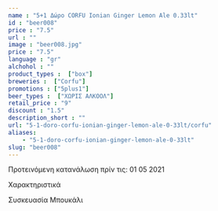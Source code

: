 ```yaml
---
name : "5+1 Δώρο CORFU Ionian Ginger Lemon Ale 0.33lt"
id : "beer008"
price : "7.5"
url : ""
image : "beer008.jpg"
price : "7.5"
language : "gr"
alchohol : ""
product_types :  ["box"]
breweries :  ["Corfu"]
promotions : ["5plus1"]
beer_types :  ["ΧΩΡΙΣ ΑΛΚΟΟΛ"]
retail_price : "9"
discount : "1.5"
description_short : ""
url: "5-1-doro-corfu-ionian-ginger-lemon-ale-0-33lt/corfu"
aliases: 
    - "5-1-doro-corfu-ionian-ginger-lemon-ale-0-33lt"
slug: "beer008"
---
```


Προτεινόμενη κατανάλωση πρίν τις: 01 05 2021

Χαρακτηριστικά

Συσκευασία
Μπουκάλι